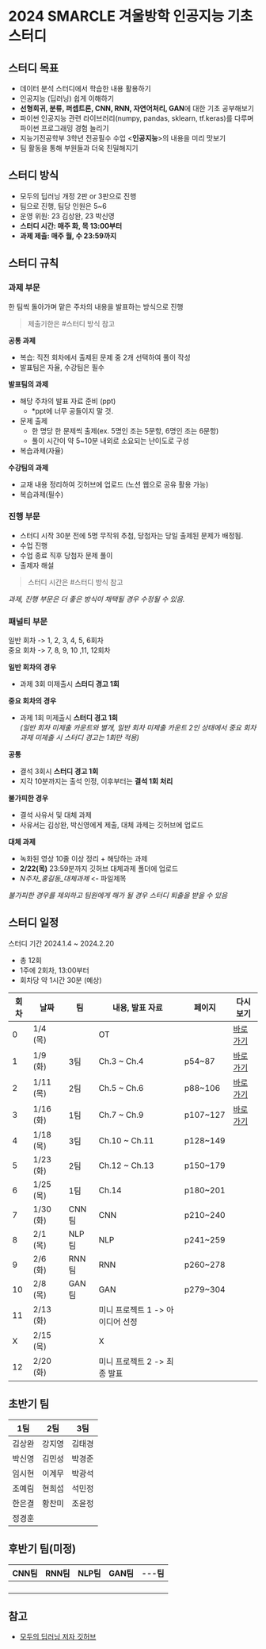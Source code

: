 # 2024 SMARCLE 겨울방학 인공지능 기초 스터디
## 스터디 목표
- 데이터 분석 스터디에서 학습한 내용 활용하기
- 인공지능 (딥러닝) 쉽게 이해하기
- **선형회귀, 분류, 퍼셉트론, CNN, RNN, 자연어처리, GAN**에 대한 기초 공부해보기
- 파이썬 인공지능 관련 라이브러리(numpy, pandas, sklearn, tf.keras)를 다루며 파이썬 프로그래밍 경험 늘리기
- 지능기전공학부 3학년 전공필수 수업 <**인공지능**>의 내용을 미리 맛보기
- 팀 활동을 통해 부원들과 더욱 친밀해지기
  
## 스터디 방식
- 모두의 딥러닝 개정 2판 or 3판으로 진행
- 팀으로 진행, 팀당 인원은 5~6
- 운영 위원: 23 김상완, 23 박신영
- **스터디 시간: 매주 화, 목 13:00부터**
- **과제 제출: 매주 월, 수 23:59까지**

## 스터디 규칙
### 과제 부문
한 팀씩 돌아가며 맡은 주차의 내용을 발표하는 방식으로 진행
> 제출기한은 #스터디 방식 참고

**공통 과제**
- 복습: 직전 회차에서 출제된 문제 중 2개 선택하여 풀이 작성
- 발표팀은 자율, 수강팀은 필수

**발표팀의 과제**
- 해당 주차의 발표 자료 준비 (ppt)
  - *ppt에 너무 공들이지 말 것.
- 문제 출제
  - 한 명당 한 문제씩 출제(ex. 5명인 조는 5문항, 6명인 조는 6문항)
  - 풀이 시간이 약 5~10분 내외로 소요되는 난이도로 구성
- 복습과제(자율)

**수강팀의 과제**
- 교재 내용 정리하여 깃허브에 업로드 (노션 웹으로 공유 활용 가능)
- 복습과제(필수)

### 진행 부문
- 스터디 시작 30분 전에 5명 무작위 추첨, 당첨자는 당일 출제된 문제가 배정됨.
- 수업 진행
- 수업 종료 직후 당첨자 문제 풀이
- 출제자 해설
> 스터디 시간은 #스터디 방식 참고

*과제, 진행 부문은 더 좋은 방식이 채택될 경우 수정될 수 있음.*

### 패널티 부문
일반 회차 -> 1, 2, 3, 4, 5, 6회차   
중요 회차 -> 7, 8, 9, 10 ,11, 12회차

**일반 회차의 경우**
- 과제 3회 미제출시 **스터디 경고 1회**

**중요 회차의 경우**
- 과제 1회 미제출시 **스터디 경고 1회**    
*(일반 회차 미제출 카운트와 별개, 일반 회차 미제출 카운트 2인 상태에서 중요 회차 과제 미제출 시 스터디 경고는 1회만 적용)*

**공통**
- 결석 3회시 **스터디 경고 1회**
- 지각 10분까지는 출석 인정, 이후부터는 **결석 1회 처리**

**불가피한 경우**
- 결석 사유서 및 대체 과제
- 사유서는 김상완, 박신영에게 제출, 대체 과제는 깃허브에 업로드

**대체 과제**
- 녹화된 영상 10줄 이상 정리 + 해당하는 과제
- **2/22(목)** 23:59분까지 깃허브 대체과제 폴더에 업로드
- *N주차_홍길동_대체과제* <- 파일제목

*불가피한 경우를 제외하고 팀원에게 해가 될 경우 스터디 퇴출을 받을 수 있음*


## 스터디 일정
스터디 기간 2024.1.4 ~ 2024.2.20
- 총 12회
- 1주에 2회차, 13:00부터
- 회차당 약 1시간 30분 (예상)
  
|회차|날짜|팀|내용, 발표 자료|페이지|다시보기|
|----|----|--|---------------|----|---------|
|0 |1/4 (목) | |OT| |[바로가기](https://youtu.be/8_iYA_R-TSU)|
|1 |1/9 (화) |3팀|Ch.3 ~ Ch.4 |p54~87|[바로가기](https://youtu.be/XRUf8qdlBJM)|
|2 |1/11 (목) |2팀|Ch.5 ~ Ch.6 |p88~106|[바로가기](https://youtu.be/eUEJL0IUpLo)|
|3 |1/16 (화) |1팀|Ch.7 ~ Ch.9 |p107~127|[바로가기](https://youtu.be/nglBT87lYG4)|
|4 |1/18 (목) |3팀|Ch.10 ~ Ch.11 |p128~149| |
|5 |1/23 (화) |2팀|Ch.12 ~ Ch.13 |p150~179| |
|6 |1/25 (목) |1팀|Ch.14 |p180~201| |
|7 |1/30 (화) |CNN팀|CNN |p210~240| |
|8 |2/1 (목) |NLP팀|NLP |p241~259| |
|9 |2/6 (화) |RNN팀|RNN |p260~278| |
|10 |2/8 (목) |GAN팀|GAN |p279~304| |
|11 |2/13 (화) | |미니 프로젝트 1 -> 아이디어 선정 || |
|X |2/15 (목) | |X || |
|12 |2/20 (화) | |미니 프로젝트 2 -> 최종 발표 || |


## 초반기 팀
|1팀|2팀|3팀|
|---|---|---|
|김상완|강지영|김태경|
|박신영|김민성|박경준|
|임시현|이계무|박광석|
|조예림|현희섭|석민정|
|한은결|황찬미|조윤정|
|정경훈|||

## 후반기 팀(미정)
|CNN팀|RNN팀|NLP팀|GAN팀|---팀|
|---|---|---|---|---|
| | | | | |
| | | | | |
| | | | | |
| | | | | |

## 참고
- [모두의 딥러닝 저자 깃허브](https://github.com/taehojo/deeplearning)
  
